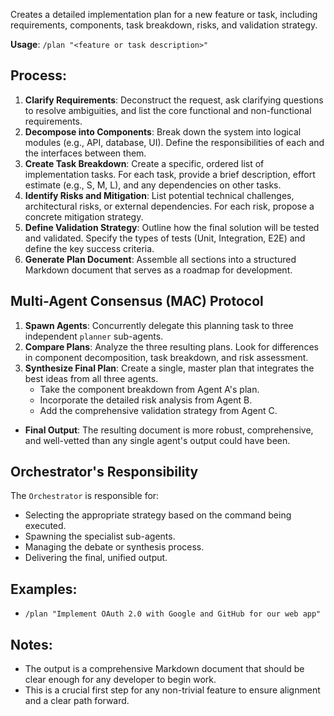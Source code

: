 Creates a detailed implementation plan for a new feature or task, including requirements, components, task breakdown, risks, and validation strategy.

**Usage**: `/plan "<feature or task description>"`

## Process:
1.  **Clarify Requirements**: Deconstruct the request, ask clarifying questions to resolve ambiguities, and list the core functional and non-functional requirements.
    <!-- Agent Note: If the request is vague, consider using the `/spec` command first to formalize requirements. -->
2.  **Decompose into Components**: Break down the system into logical modules (e.g., API, database, UI). Define the responsibilities of each and the interfaces between them.
    <!-- Agent Note: Use `mcp__repoprompt__list_codemaps_tree` to understand the existing project structure and ensure the new components fit in logically. -->
3.  **Create Task Breakdown**: Create a specific, ordered list of implementation tasks. For each task, provide a brief description, effort estimate (e.g., S, M, L), and any dependencies on other tasks.
4.  **Identify Risks and Mitigation**: List potential technical challenges, architectural risks, or external dependencies. For each risk, propose a concrete mitigation strategy.
5.  **Define Validation Strategy**: Outline how the final solution will be tested and validated. Specify the types of tests (Unit, Integration, E2E) and define the key success criteria.
6.  **Generate Plan Document**: Assemble all sections into a structured Markdown document that serves as a roadmap for development.

## Multi-Agent Consensus (MAC) Protocol
<!-- Agent Note: This is a MANDATORY step for this command. -->
1.  **Spawn Agents**: Concurrently delegate this planning task to three independent `planner` sub-agents.
2.  **Compare Plans**: Analyze the three resulting plans. Look for differences in component decomposition, task breakdown, and risk assessment.
3.  **Synthesize Final Plan**: Create a single, master plan that integrates the best ideas from all three agents.
    - Take the component breakdown from Agent A's plan.
    - Incorporate the detailed risk analysis from Agent B.
    - Add the comprehensive validation strategy from Agent C.
- **Final Output**: The resulting document is more robust, comprehensive, and well-vetted than any single agent's output could have been.

## Orchestrator's Responsibility
The `Orchestrator` is responsible for:
- Selecting the appropriate strategy based on the command being executed.
- Spawning the specialist sub-agents.
- Managing the debate or synthesis process.
- Delivering the final, unified output.

## Examples:
- `/plan "Implement OAuth 2.0 with Google and GitHub for our web app"`

## Notes:
- The output is a comprehensive Markdown document that should be clear enough for any developer to begin work.
- This is a crucial first step for any non-trivial feature to ensure alignment and a clear path forward.